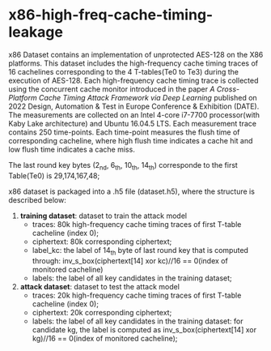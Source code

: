 # x86-high-freq-cache-timing-leakage
x86 Dataset contains an implementation of unprotected AES-128 on the X86 platforms. This dataset includes the high-frequency cache timing traces of 16 cachelines corresponding to the 4 T-tables(Te0 to Te3) during the execution of AES-128. Each high-frequency cache timing trace is collected using the concurrent cache monitor introduced in the paper *A Cross-Platform Cache Timing Attack Framework via Deep Learning* published on 2022 Design, Automation & Test in Europe Conference & Exhibition (DATE). The measurements are collected on an Intel 4-core i7-7700 processor(with Kaby Lake architecture) and Ubuntu 16.04.5 LTS. Each measurement trace contains 250 time-points. Each time-point measures the flush time of corresponding cacheline, where high flush time indicates a cache hit and low flush time indicates a cache miss.

The last round key bytes (2<sub>nd</sub>, 6<sub>th</sub>, 10<sub>th</sub>, 14<sub>th</sub>) corresponde to the first Table(Te0) is 29,174,167,48; 

x86 dataset is packaged into a .h5 file (dataset.h5), where the structure is described below:

1. **training dataset**: dataset to train the attack model
   - traces: 80k high-frequency cache timing traces of first T-table cacheline (index 0);
   - ciphertext: 80k corresponding ciphertext;
   - label_kc: the label of 14<sub>th</sub> byte of last round key that is computed through: inv_s_box(ciphertext[14] xor kc)//16 == 0(index of monitored cacheline)
   - labels: the label of all key candidates in the training dataset;     
2. **attack dataset**: dataset to test the attack model
   - traces: 20k high-frequency cache timing traces of first T-table cacheline (index 0);
   - ciphertext: 20k corresponding ciphertext;
   - labels: the label of all key candidates in the training dataset: for candidate kg, the label is computed as inv_s_box(ciphertext[14] xor kg)//16 == 0(index of monitored cacheline);                                                        

